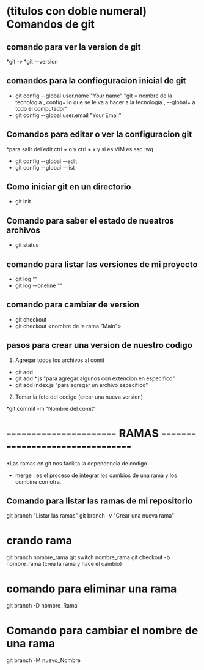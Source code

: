 # (titulos con doble numeral) Comandos de git

## comando para ver la version de git 
*git -v
*git --version


## comandos para la confioguracion inicial de git 

* git config --global user.name "Your name" 
 "git = nombre de la tecnologia , config= lo que se le va a hacer a la tecnologia , --global= a todo el computador"
* git config --global user.email "Your Email"

## Comandos para editar o ver la configuracion git

*para salir del edit ctrl + o y ctrl + x y si es VIM es esc :wq

* git config --global --edit
* git config --global --list

## Como iniciar git en un directorio

* git init

## Comando para saber el estado de nueatros archivos
* git status

## comando para listar las versiones de mi proyecto
* git log ""
* git log --oneline ""

## comando para cambiar de version 
* git checkout <id del commit o nombre de la rama>
* git checkout <nombre de la rama "Main">


## pasos para crear una version de nuestro codigo 

1. Agregar todos los archivos al comit 
* git add .
* git add *.js "para agregar algunos con extencion en especifico"
* git add index.js "para agregar un archivo especifico"

2. Tomar la foto del codigo (crear una nueva version)

*git commit -m "Nombre del comit"



# ---------------------- RAMAS --------------------------------

*Las ramas en git nos facilita la dependencia de codigo

- merge : es el proceso de integrar los cambios de una rama y los combine con otra.


## Comando para listar las ramas de mi repositorio 
git branch "Listar las ramas"
git branch -v "Crear una nueva rama"

# crando rama
git branch nombre_rama
git switch nombre_rama 
git checkout -b nombre_rama (crea la rama y hace el cambio)

# comando para eliminar una rama

git branch -D nombre_Rama


# Comando para cambiar el nombre de una rama

git branch -M nuevo_Nombre